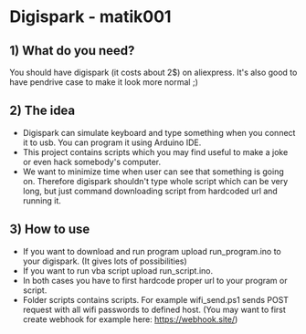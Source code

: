 # Digispark - matik001
## 1) What do you need?
You should have digispark (it costs about 2$) on aliexpress.
It's also good to have pendrive case to make it look more normal ;)
## 2) The idea
* Digispark can simulate keyboard and type something when you connect it to usb. You can program it using Arduino IDE.
* This project contains scripts which you may find useful to make a joke or even hack somebody's computer.
* We want to minimize time when user can see that something is going on. Therefore digispark shouldn't type whole script which can be very long, but just command downloading script from hardcoded url and running it.
## 3) How to use
* If you want to download and run program upload run_program.ino to your digispark. (It gives lots of possibilities)
* If you want to run vba script upload run_script.ino.
* In both cases you have to first hardcode proper url to your program or script.
* Folder scripts contains scripts. For example wifi_send.ps1 sends POST request with all wifi passwords to defined host. (You may want to first create webhook for example here: https://webhook.site/)

